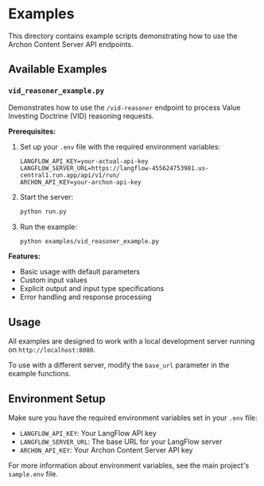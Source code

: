 # Examples

This directory contains example scripts demonstrating how to use the Archon Content Server API endpoints.

## Available Examples

### `vid_reasoner_example.py`

Demonstrates how to use the `/vid-reasoner` endpoint to process Value Investing Doctrine (VID) reasoning requests.

**Prerequisites:**
1. Set up your `.env` file with the required environment variables:
   ```
   LANGFLOW_API_KEY=your-actual-api-key
   LANGFLOW_SERVER_URL=https://langflow-455624753981.us-central1.run.app/api/v1/run/
   ARCHON_API_KEY=your-archon-api-key
   ```

2. Start the server:
   ```bash
   python run.py
   ```

3. Run the example:
   ```bash
   python examples/vid_reasoner_example.py
   ```

**Features:**
- Basic usage with default parameters
- Custom input values
- Explicit output and input type specifications
- Error handling and response processing

## Usage

All examples are designed to work with a local development server running on `http://localhost:8080`. 

To use with a different server, modify the `base_url` parameter in the example functions.

## Environment Setup

Make sure you have the required environment variables set in your `.env` file:

- `LANGFLOW_API_KEY`: Your LangFlow API key
- `LANGFLOW_SERVER_URL`: The base URL for your LangFlow server
- `ARCHON_API_KEY`: Your Archon Content Server API key

For more information about environment variables, see the main project's `sample.env` file. 